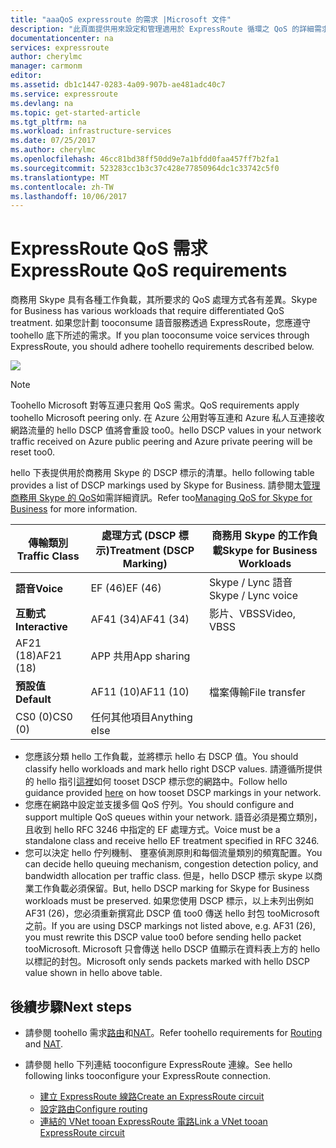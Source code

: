 ```yaml
---
title: "aaaQoS expressroute 的需求 |Microsoft 文件"
description: "此頁面提供用來設定和管理適用於 ExpressRoute 循環之 QoS 的詳細需求。"
documentationcenter: na
services: expressroute
author: cherylmc
manager: carmonm
editor: 
ms.assetid: db1c1447-0283-4a09-907b-ae481adc40c7
ms.service: expressroute
ms.devlang: na
ms.topic: get-started-article
ms.tgt_pltfrm: na
ms.workload: infrastructure-services
ms.date: 07/25/2017
ms.author: cherylmc
ms.openlocfilehash: 46cc81bd38ff50dd9e7a1bfdd0faa457ff7b2fa1
ms.sourcegitcommit: 523283cc1b3c37c428e77850964dc1c33742c5f0
ms.translationtype: MT
ms.contentlocale: zh-TW
ms.lasthandoff: 10/06/2017
---
```

# <a name="expressroute-qos-requirements"></a><span data-ttu-id="e3a3b-103">ExpressRoute QoS 需求</span><span class="sxs-lookup"><span data-stu-id="e3a3b-103">ExpressRoute QoS requirements</span></span>
<span data-ttu-id="e3a3b-104">商務用 Skype 具有各種工作負載，其所要求的 QoS 處理方式各有差異。</span><span class="sxs-lookup"><span data-stu-id="e3a3b-104">Skype for Business has various workloads that require differentiated QoS treatment.</span></span> <span data-ttu-id="e3a3b-105">如果您計劃 tooconsume 語音服務透過 ExpressRoute，您應遵守 toohello 底下所述的需求。</span><span class="sxs-lookup"><span data-stu-id="e3a3b-105">If you plan tooconsume voice services through ExpressRoute, you should adhere toohello requirements described below.</span></span>

![](./media/expressroute-qos/expressroute-qos.png)

> [!NOTE]
> <span data-ttu-id="e3a3b-106">Toohello Microsoft 對等互連只套用 QoS 需求。</span><span class="sxs-lookup"><span data-stu-id="e3a3b-106">QoS requirements apply toohello Microsoft peering only.</span></span> <span data-ttu-id="e3a3b-107">在 Azure 公用對等互連和 Azure 私人互連接收網路流量的 hello DSCP 值將會重設 too0。</span><span class="sxs-lookup"><span data-stu-id="e3a3b-107">hello DSCP values in your network traffic received on Azure public peering and Azure private peering will be reset too0.</span></span> 
> 
> 

<span data-ttu-id="e3a3b-108">hello 下表提供用於商務用 Skype 的 DSCP 標示的清單。</span><span class="sxs-lookup"><span data-stu-id="e3a3b-108">hello following table provides a list of DSCP markings used by Skype for Business.</span></span> <span data-ttu-id="e3a3b-109">請參閱太[管理商務用 Skype 的 QoS](https://technet.microsoft.com/library/gg405409.aspx)如需詳細資訊。</span><span class="sxs-lookup"><span data-stu-id="e3a3b-109">Refer too[Managing QoS for Skype for Business](https://technet.microsoft.com/library/gg405409.aspx) for more information.</span></span>

| <span data-ttu-id="e3a3b-110">**傳輸類別**</span><span class="sxs-lookup"><span data-stu-id="e3a3b-110">**Traffic Class**</span></span> | <span data-ttu-id="e3a3b-111">**處理方式 (DSCP 標示)**</span><span class="sxs-lookup"><span data-stu-id="e3a3b-111">**Treatment (DSCP Marking)**</span></span> | <span data-ttu-id="e3a3b-112">**商務用 Skype 的工作負載**</span><span class="sxs-lookup"><span data-stu-id="e3a3b-112">**Skype for Business Workloads**</span></span> |
| --- | --- | --- |
| <span data-ttu-id="e3a3b-113">**語音**</span><span class="sxs-lookup"><span data-stu-id="e3a3b-113">**Voice**</span></span> |<span data-ttu-id="e3a3b-114">EF (46)</span><span class="sxs-lookup"><span data-stu-id="e3a3b-114">EF (46)</span></span> |<span data-ttu-id="e3a3b-115">Skype / Lync 語音</span><span class="sxs-lookup"><span data-stu-id="e3a3b-115">Skype / Lync voice</span></span> |
| <span data-ttu-id="e3a3b-116">**互動式**</span><span class="sxs-lookup"><span data-stu-id="e3a3b-116">**Interactive**</span></span> |<span data-ttu-id="e3a3b-117">AF41 (34)</span><span class="sxs-lookup"><span data-stu-id="e3a3b-117">AF41 (34)</span></span> |<span data-ttu-id="e3a3b-118">影片、VBSS</span><span class="sxs-lookup"><span data-stu-id="e3a3b-118">Video, VBSS</span></span> |
| <span data-ttu-id="e3a3b-119">AF21 (18)</span><span class="sxs-lookup"><span data-stu-id="e3a3b-119">AF21 (18)</span></span> |<span data-ttu-id="e3a3b-120">APP 共用</span><span class="sxs-lookup"><span data-stu-id="e3a3b-120">App sharing</span></span> | |
| <span data-ttu-id="e3a3b-121">**預設值**</span><span class="sxs-lookup"><span data-stu-id="e3a3b-121">**Default**</span></span> |<span data-ttu-id="e3a3b-122">AF11 (10)</span><span class="sxs-lookup"><span data-stu-id="e3a3b-122">AF11 (10)</span></span> |<span data-ttu-id="e3a3b-123">檔案傳輸</span><span class="sxs-lookup"><span data-stu-id="e3a3b-123">File transfer</span></span> |
| <span data-ttu-id="e3a3b-124">CS0 (0)</span><span class="sxs-lookup"><span data-stu-id="e3a3b-124">CS0 (0)</span></span> |<span data-ttu-id="e3a3b-125">任何其他項目</span><span class="sxs-lookup"><span data-stu-id="e3a3b-125">Anything else</span></span> | |

* <span data-ttu-id="e3a3b-126">您應該分類 hello 工作負載，並將標示 hello 右 DSCP 值。</span><span class="sxs-lookup"><span data-stu-id="e3a3b-126">You should classify hello workloads and mark hello right DSCP values.</span></span> <span data-ttu-id="e3a3b-127">請遵循所提供的 hello 指引[這裡](https://technet.microsoft.com/library/gg405409.aspx)如何 tooset DSCP 標示您的網路中。</span><span class="sxs-lookup"><span data-stu-id="e3a3b-127">Follow hello guidance provided [here](https://technet.microsoft.com/library/gg405409.aspx) on how tooset DSCP markings in your network.</span></span>
* <span data-ttu-id="e3a3b-128">您應在網路中設定並支援多個 QoS 佇列。</span><span class="sxs-lookup"><span data-stu-id="e3a3b-128">You should configure and support multiple QoS queues within your network.</span></span> <span data-ttu-id="e3a3b-129">語音必須是獨立類別，且收到 hello RFC 3246 中指定的 EF 處理方式。</span><span class="sxs-lookup"><span data-stu-id="e3a3b-129">Voice must be a standalone class and receive hello EF treatment specified in RFC 3246.</span></span> 
* <span data-ttu-id="e3a3b-130">您可以決定 hello 佇列機制、 壅塞偵測原則和每個流量類別的頻寬配置。</span><span class="sxs-lookup"><span data-stu-id="e3a3b-130">You can decide hello queuing mechanism, congestion detection policy, and bandwidth allocation per traffic class.</span></span> <span data-ttu-id="e3a3b-131">但是，hello DSCP 標示 skype 以商業工作負載必須保留。</span><span class="sxs-lookup"><span data-stu-id="e3a3b-131">But, hello DSCP marking for Skype for Business workloads must be preserved.</span></span> <span data-ttu-id="e3a3b-132">如果您使用 DSCP 標示，以上未列出例如 AF31 (26)，您必須重新撰寫此 DSCP 值 too0 傳送 hello 封包 tooMicrosoft 之前。</span><span class="sxs-lookup"><span data-stu-id="e3a3b-132">If you are using DSCP markings not listed above, e.g. AF31 (26), you must rewrite this DSCP value too0 before sending hello packet tooMicrosoft.</span></span> <span data-ttu-id="e3a3b-133">Microsoft 只會傳送 hello DSCP 值顯示在資料表上方的 hello 以標記的封包。</span><span class="sxs-lookup"><span data-stu-id="e3a3b-133">Microsoft only sends packets marked with hello DSCP value shown in hello above table.</span></span> 

## <a name="next-steps"></a><span data-ttu-id="e3a3b-134">後續步驟</span><span class="sxs-lookup"><span data-stu-id="e3a3b-134">Next steps</span></span>
* <span data-ttu-id="e3a3b-135">請參閱 toohello 需求[路由](expressroute-routing.md)和[NAT](expressroute-nat.md)。</span><span class="sxs-lookup"><span data-stu-id="e3a3b-135">Refer toohello requirements for [Routing](expressroute-routing.md) and [NAT](expressroute-nat.md).</span></span>
* <span data-ttu-id="e3a3b-136">請參閱 hello 下列連結 tooconfigure ExpressRoute 連線。</span><span class="sxs-lookup"><span data-stu-id="e3a3b-136">See hello following links tooconfigure your ExpressRoute connection.</span></span>
  
  * [<span data-ttu-id="e3a3b-137">建立 ExpressRoute 線路</span><span class="sxs-lookup"><span data-stu-id="e3a3b-137">Create an ExpressRoute circuit</span></span>](expressroute-howto-circuit-classic.md)
  * [<span data-ttu-id="e3a3b-138">設定路由</span><span class="sxs-lookup"><span data-stu-id="e3a3b-138">Configure routing</span></span>](expressroute-howto-routing-classic.md)
  * [<span data-ttu-id="e3a3b-139">連結的 VNet tooan ExpressRoute 電路</span><span class="sxs-lookup"><span data-stu-id="e3a3b-139">Link a VNet tooan ExpressRoute circuit</span></span>](expressroute-howto-linkvnet-classic.md)

